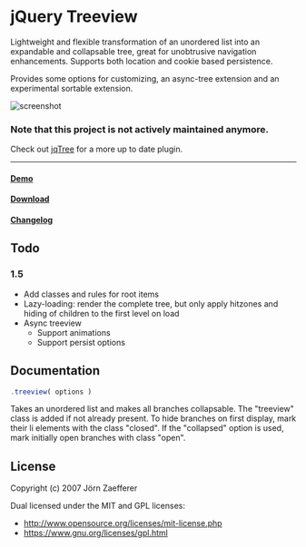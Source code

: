 # jQuery Treeview

Lightweight and flexible transformation of an unordered list into an expandable and collapsable tree, great for unobtrusive navigation enhancements. Supports both location and cookie based persistence.

Provides some options for customizing, an async-tree extension and an experimental sortable extension.

![screenshot](https://raw.github.com/jzaefferer/jquery-treeview/master/screenshot.png)

### Note that this project is not actively maintained anymore.  
Check out [jqTree](http://mbraak.github.com/jqTree/) for a more up to date plugin.

---

#### [Demo](http://jquery.bassistance.de/treeview/demo/)

#### [Download](https://github.com/jzaefferer/jquery-treeview/zipball/1.4.1)

#### [Changelog](https://raw.github.com/jzaefferer/jquery-treeview/master/changelog.md)


## Todo

### 1.5
- Add classes and rules for root items
- Lazy-loading: render the complete tree, but only apply hitzones and hiding of children to the first level on load
- Async treeview
  - Support animations
  - Support persist options


## Documentation

```javascript
.treeview( options )
```

Takes an unordered list and makes all branches collapsable. The "treeview" class is added if not already present. To hide branches on first display, mark their li elements with the class "closed". If the "collapsed" option is used, mark initially open branches with class "open".


## License

Copyright (c) 2007 Jörn Zaefferer

Dual licensed under the MIT and GPL licenses:

- http://www.opensource.org/licenses/mit-license.php
- https://www.gnu.org/licenses/gpl.html